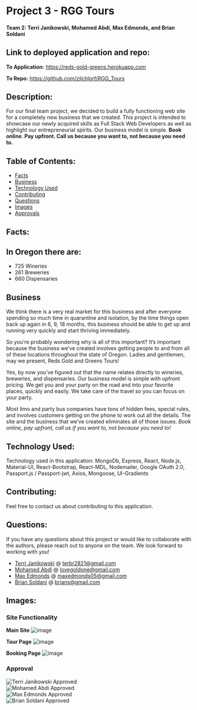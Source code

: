 # Project 3 - RGG Tours

#### Team 2: Terri Janikowski, Mohamed Abdi, Max Edmonds, and Brian Soldani



## Link to deployed application and repo: 

**To Application:** https://reds-gold-greens.herokuapp.com

**To Repo:** https://github.com/zilchlorf/RGG_Tours


## Description: 

For our final team project, we decided to build a fully functioning web site for a completely new business that we created. This project is intended to showcase our newly acquired skills as Full Stack Web Developers as well as highlight our entrepreneurial spirits. Our business model is simple. **Book online. Pay upfront. Call us because you want to, not because you need to.**

    
## Table of Contents: 

* [Facts](#facts)
* [Business](#business)
* [Technology Used](#technology-used)
* [Contributing](#contributing)
* [Questions](#questions)
* [Images](#images)
* [Approvals](#approval)

    
## Facts: 

## In Oregon there are:
- 725 Wineries
- 261 Breweries
- 660 Dispensaries

    
## Business 
    
We think there is a very real market for this business and after everyone spending so much time in quarantine and isolation, by the time things open back up again in 6, 9, 18 months, this business should be able to get up and running very quickly and start thriving immediately.

So you’re probably wondering why is all of this important? It’s important because the business we’ve created involves getting people to and from all of these locations throughout the state of Oregon. Ladies and gentlemen, may we present, Reds Gold and Greens Tours!

Yes, by now you’ve figured out that the name relates directly to wineries, breweries, and dispensaries. Our business model is simple with upfront pricing. We get you and your party on the road and into your favorite places, quickly and easily. We take care of the travel so you can focus on your party. 

Most limo and party bus companies have tons of hidden fees, special rules, and involves customers getting on the phone to work out all the details. The site and the business that we’ve created eliminates all of those issues. *Book online, pay upfront, call us if you want to, not because you need to!*


## Technology Used: 
    
Technology used in this application: MongoDb, Express, React, Node.js, Material-UI, React-Bootstrap, React-MDL, Nodemailer, Google OAuth 2.0, Passport.js / Passport-jwt, Axios, Mongoose, UI-Gradients

## Contributing: 

Feel free to contact us about contributing to this application.
    
    
## Questions: 
    
If you have any questions about this project or would like to collaborate with the authors, please reach out to anyone on the team. We look forward to working with you!

- [Terri Janikowski](https://github.com/terbr1) @ terbr2821@gmail.com
- [Mohamed Abdi](https://github.com/mohamedabdi12) @ lovegoldone@gmail.com
- [Max Edmonds](https://github.com/zilchlorf) @ maxedmonds05@gmail.com
- [Brian Soldani](https://github.com/BrianSoldani) @ brians@gmail.com


## Images:


### Site Functionality


**Main Site**
![image](https://user-images.githubusercontent.com/63215148/96328680-902c6000-0ffa-11eb-8a21-f5a6cad7e449.png)


**Tour Page**
![image](https://user-images.githubusercontent.com/63215148/96328760-2f515780-0ffb-11eb-8e18-4489d3e04ca7.png)


**Booking Page**
![image](https://user-images.githubusercontent.com/63215148/96328880-712ecd80-0ffc-11eb-8b3e-95bcd69c1432.png)




### Approval

![Terri Janikowski Approved](https://img.shields.io/badge/Terri%20Janikowski-Approved-brightgreen)<br>
![Mohamed Abdi Approved](https://img.shields.io/badge/Mohamed%20Abdi-Approved-brightgreen)<br>
![Max Edmonds Approved](https://img.shields.io/badge/Max%20Edmonds-Approved-brightgreen)<br>
![Brian Soldani Approved](https://img.shields.io/badge/Brian%20Soldani-Approved-brightgreen)
